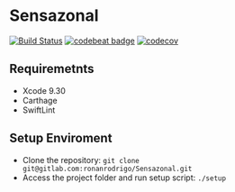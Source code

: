 # Sensazonal

[![Build Status](https://www.bitrise.io/app/09299d7edd3ccd10/status.svg?token=xb0q-N6eez9ENU1o1-0SYQ&branch=master)](https://www.bitrise.io/app/09299d7edd3ccd10) [![codebeat badge](https://codebeat.co/badges/0c02c811-6919-49d4-b49e-df54abdb41aa)](https://codebeat.co/projects/gitlab-com-ronanrodrigo-sensazonal-master) [![codecov](https://codecov.io/gl/ronanrodrigo/Sensazonal/branch/master/graph/badge.svg)](https://codecov.io/gl/ronanrodrigo/Sensazonal)


## Requiremetnts
- Xcode 9.30
- Carthage
- SwiftLint

## Setup Enviroment
- Clone the repository:
`git clone git@gitlab.com:ronanrodrigo/Sensazonal.git`
- Access the project folder and run setup script:
`./setup`
